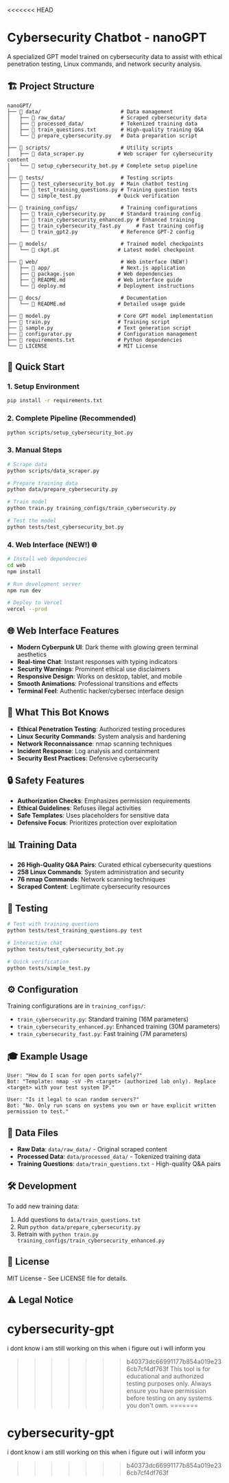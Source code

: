 <<<<<<< HEAD
# Cybersecurity Chatbot - nanoGPT

A specialized GPT model trained on cybersecurity data to assist with ethical penetration testing, Linux commands, and network security analysis.

## 🏗️ Project Structure

```
nanoGPT/
├── 📁 data/                          # Data management
│   ├── 📁 raw_data/                  # Scraped cybersecurity data
│   ├── 📁 processed_data/            # Tokenized training data
│   ├── 📄 train_questions.txt        # High-quality training Q&A
│   └── 📄 prepare_cybersecurity.py   # Data preparation script
│
├── 📁 scripts/                       # Utility scripts
│   ├── 📄 data_scraper.py           # Web scraper for cybersecurity content
│   └── 📄 setup_cybersecurity_bot.py # Complete setup pipeline
│
├── 📁 tests/                         # Testing scripts
│   ├── 📄 test_cybersecurity_bot.py  # Main chatbot testing
│   ├── 📄 test_training_questions.py # Training question tests
│   └── 📄 simple_test.py            # Quick verification
│
├── 📁 training_configs/              # Training configurations
│   ├── 📄 train_cybersecurity.py     # Standard training config
│   ├── 📄 train_cybersecurity_enhanced.py # Enhanced training
│   ├── 📄 train_cybersecurity_fast.py     # Fast training config
│   └── 📄 train_gpt2.py              # Reference GPT-2 config
│
├── 📁 models/                        # Trained model checkpoints
│   └── 📄 ckpt.pt                   # Latest model checkpoint
│
├── 📁 web/                           # Web interface (NEW!)
│   ├── 📁 app/                       # Next.js application
│   ├── 📄 package.json              # Web dependencies
│   ├── 📄 README.md                 # Web interface guide
│   └── 📄 deploy.md                 # Deployment instructions
│
├── 📁 docs/                          # Documentation
│   └── 📄 README.md                 # Detailed usage guide
│
├── 📄 model.py                      # Core GPT model implementation
├── 📄 train.py                      # Training script
├── 📄 sample.py                     # Text generation script
├── 📄 configurator.py               # Configuration management
├── 📄 requirements.txt              # Python dependencies
└── 📄 LICENSE                       # MIT License
```

## 🚀 Quick Start

### 1. Setup Environment
```bash
pip install -r requirements.txt
```

### 2. Complete Pipeline (Recommended)
```bash
python scripts/setup_cybersecurity_bot.py
```

### 3. Manual Steps
```bash
# Scrape data
python scripts/data_scraper.py

# Prepare training data
python data/prepare_cybersecurity.py

# Train model
python train.py training_configs/train_cybersecurity.py

# Test the model
python tests/test_cybersecurity_bot.py
```

### 4. Web Interface (NEW!) 🌐
```bash
# Install web dependencies
cd web
npm install

# Run development server
npm run dev

# Deploy to Vercel
vercel --prod
```

## 🌐 Web Interface Features

- **Modern Cyberpunk UI**: Dark theme with glowing green terminal aesthetics
- **Real-time Chat**: Instant responses with typing indicators
- **Security Warnings**: Prominent ethical use disclaimers
- **Responsive Design**: Works on desktop, tablet, and mobile
- **Smooth Animations**: Professional transitions and effects
- **Terminal Feel**: Authentic hacker/cybersec interface design

## 🎯 What This Bot Knows

- **Ethical Penetration Testing**: Authorized testing procedures
- **Linux Security Commands**: System analysis and hardening
- **Network Reconnaissance**: nmap scanning techniques
- **Incident Response**: Log analysis and containment
- **Security Best Practices**: Defensive cybersecurity

## 🔒 Safety Features

- **Authorization Checks**: Emphasizes permission requirements
- **Ethical Guidelines**: Refuses illegal activities
- **Safe Templates**: Uses placeholders for sensitive data
- **Defensive Focus**: Prioritizes protection over exploitation

## 📊 Training Data

- **26 High-Quality Q&A Pairs**: Curated ethical cybersecurity questions
- **258 Linux Commands**: System administration and security
- **76 nmap Commands**: Network scanning techniques
- **Scraped Content**: Legitimate cybersecurity resources

## 🧪 Testing

```bash
# Test with training questions
python tests/test_training_questions.py test

# Interactive chat
python tests/test_cybersecurity_bot.py

# Quick verification
python tests/simple_test.py
```

## ⚙️ Configuration

Training configurations are in `training_configs/`:
- `train_cybersecurity.py`: Standard training (16M parameters)
- `train_cybersecurity_enhanced.py`: Enhanced training (30M parameters)
- `train_cybersecurity_fast.py`: Fast training (7M parameters)

## 🎓 Example Usage

```
User: "How do I scan for open ports safely?"
Bot: "Template: nmap -sV -Pn <target> (authorized lab only). Replace <target> with your test system IP."

User: "Is it legal to scan random servers?"
Bot: "No. Only run scans on systems you own or have explicit written permission to test."
```

## 📁 Data Files

- **Raw Data**: `data/raw_data/` - Original scraped content
- **Processed Data**: `data/processed_data/` - Tokenized training data
- **Training Questions**: `data/train_questions.txt` - High-quality Q&A pairs

## 🛠️ Development

To add new training data:
1. Add questions to `data/train_questions.txt`
2. Run `python data/prepare_cybersecurity.py`
3. Retrain with `python train.py training_configs/train_cybersecurity_enhanced.py`

## 📜 License

MIT License - See LICENSE file for details.

## ⚠️ Legal Notice

# cybersecurity-gpt
i dont know i am still working on this when i figure out i will inform you
>>>>>>> b40373dc66991177b854a019e236cb7cf4df763f
This tool is for educational and authorized testing purposes only. Always ensure you have permission before testing on any systems you don't own.
=======
# cybersecurity-gpt
i dont know i am still working on this when i figure out i will inform you
>>>>>>> b40373dc66991177b854a019e236cb7cf4df763f

